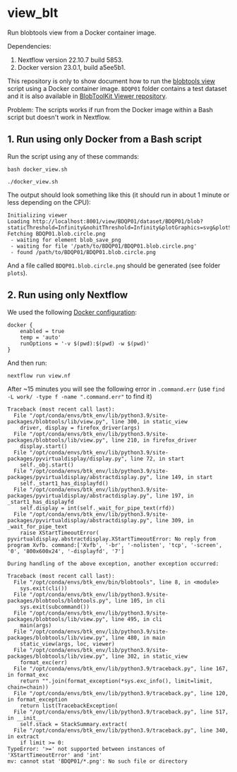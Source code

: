 # view_blt

Run blobtools view from a Docker container image. 

Dependencies: 

1. Nextflow version 22.10.7 build 5853.
2. Docker version 23.0.1, build a5ee5b1. 

This repository is only to show document how to run the [blobtools view](https://github.com/blobtoolkit/blobtoolkit/blob/main/src/blobtools/lib/view.py) script using 
a Docker container image. `BDQP01` folder contains a test dataset and it is also available in [BlobToolKit Viewer repository](https://github.com/blobtoolkit/viewer). 

Problem: The scripts works if run from the Docker image within a Bash script but doesn't work in Nextflow.

## 1. Run using only Docker from a Bash script

Run the script using any of these commands: 

```
bash docker_view.sh
```

```
./docker_view.sh
```

The output should look something like this (it should run in about 1 minute or less depending on the CPU): 

```
Initializing viewer
Loading http://localhost:8001/view/BDQP01/dataset/BDQP01/blob?staticThreshold=Infinity&nohitThreshold=Infinity&plotGraphics=svg&plotShape=circle&largeFonts=true
Fetching BDQP01.blob.circle.png
 - waiting for element blob_save_png
 - waiting for file '/path/to/BDQP01/BDQP01.blob.circle.png'
 - found /path/to/BDQP01/BDQP01.blob.circle.png
```

And a file called `BDQP01.blob.circle.png` should be generated (see folder `plots`).


## 2. Run using only Nextflow

We used the following [Docker configuration](https://www.nextflow.io/docs/latest/config.html#scope-docker):

```
docker {
    enabled = true
    temp = 'auto'
    runOptions = '-v $(pwd):$(pwd) -w $(pwd)'
}
```

And then run:

```
nextflow run view.nf
```

After ~15 minutes you will see the following error in `.command.err` (use `find -L work/ -type f -name ".command.err"` to find it) 


```
Traceback (most recent call last):
  File "/opt/conda/envs/btk_env/lib/python3.9/site-packages/blobtools/lib/view.py", line 300, in static_view
    driver, display = firefox_driver(args)
  File "/opt/conda/envs/btk_env/lib/python3.9/site-packages/blobtools/lib/view.py", line 210, in firefox_driver
    display.start()
  File "/opt/conda/envs/btk_env/lib/python3.9/site-packages/pyvirtualdisplay/display.py", line 72, in start
    self._obj.start()
  File "/opt/conda/envs/btk_env/lib/python3.9/site-packages/pyvirtualdisplay/abstractdisplay.py", line 149, in start
    self._start1_has_displayfd()
  File "/opt/conda/envs/btk_env/lib/python3.9/site-packages/pyvirtualdisplay/abstractdisplay.py", line 197, in _start1_has_displayfd
    self.display = int(self._wait_for_pipe_text(rfd))
  File "/opt/conda/envs/btk_env/lib/python3.9/site-packages/pyvirtualdisplay/abstractdisplay.py", line 309, in _wait_for_pipe_text
    raise XStartTimeoutError(
pyvirtualdisplay.abstractdisplay.XStartTimeoutError: No reply from program Xvfb. command:['Xvfb', '-br', '-nolisten', 'tcp', '-screen', '0', '800x600x24', '-displayfd', '7']

During handling of the above exception, another exception occurred:

Traceback (most recent call last):
  File "/opt/conda/envs/btk_env/bin/blobtools", line 8, in <module>
    sys.exit(cli())
  File "/opt/conda/envs/btk_env/lib/python3.9/site-packages/blobtools/blobtools.py", line 105, in cli
    sys.exit(subcommand())
  File "/opt/conda/envs/btk_env/lib/python3.9/site-packages/blobtools/lib/view.py", line 495, in cli
    main(args)
  File "/opt/conda/envs/btk_env/lib/python3.9/site-packages/blobtools/lib/view.py", line 480, in main
    static_view(args, loc, viewer)
  File "/opt/conda/envs/btk_env/lib/python3.9/site-packages/blobtools/lib/view.py", line 302, in static_view
    format_exc(err)
  File "/opt/conda/envs/btk_env/lib/python3.9/traceback.py", line 167, in format_exc
    return "".join(format_exception(*sys.exc_info(), limit=limit, chain=chain))
  File "/opt/conda/envs/btk_env/lib/python3.9/traceback.py", line 120, in format_exception
    return list(TracebackException(
  File "/opt/conda/envs/btk_env/lib/python3.9/traceback.py", line 517, in __init__
    self.stack = StackSummary.extract(
  File "/opt/conda/envs/btk_env/lib/python3.9/traceback.py", line 340, in extract
    if limit >= 0:
TypeError: '>=' not supported between instances of 'XStartTimeoutError' and 'int'
mv: cannot stat 'BDQP01/*.png': No such file or directory
```




